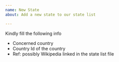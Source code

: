 ```yaml
---
name: New State
about: Add a new state to our state list

---
```


Kindly fill the following info
 - Concerned country
 - Country Id of the country
 - Ref: possibly Wikipedia linked in the state list file
